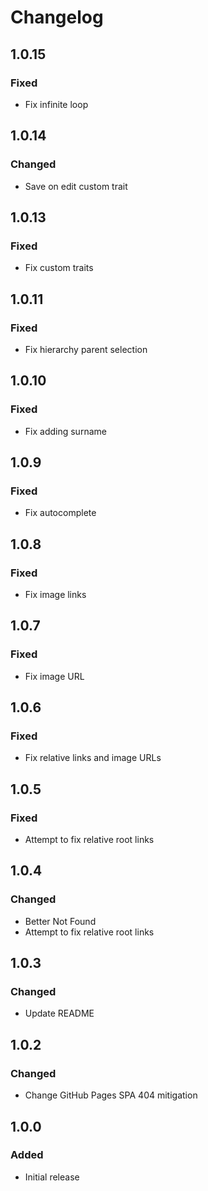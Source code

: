 # Changelog

## 1.0.15
### Fixed
- Fix infinite loop

## 1.0.14
### Changed
- Save on edit custom trait

## 1.0.13
### Fixed
- Fix custom traits

## 1.0.11
### Fixed
- Fix hierarchy parent selection

## 1.0.10
### Fixed
- Fix adding surname

## 1.0.9
### Fixed
- Fix autocomplete

## 1.0.8
### Fixed
- Fix image links

## 1.0.7
### Fixed
- Fix image URL

## 1.0.6
### Fixed
- Fix relative links and image URLs

## 1.0.5
### Fixed
- Attempt to fix relative root links

## 1.0.4
### Changed
- Better Not Found
- Attempt to fix relative root links

## 1.0.3
### Changed
- Update README

## 1.0.2
### Changed
- Change GitHub Pages SPA 404 mitigation

## 1.0.0
### Added
- Initial release